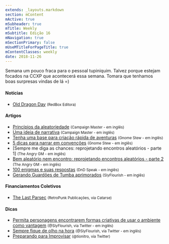 ```yaml
---
extends: _layouts.markdown
section: mContent
mActive: true
mSubheader: true
mTitle: Weekly
mSubtitle: Edição 16
mNavigation: true
mSectionPrimary: false
mUseMTitleForPageTitle: true
mContentClasses: weekly
date: 2018-11-26
---
```


Semana um pouco fraca para o pessoal tupiniquim. Talvez porque estejam focados na CCXP que acontecerá essa semana. Tomara que tenhamos boas surpresas vindas de lá =)

#### Notícias

- [Old Dragon Day] <small>(RedBox Editora)</small>

#### Artigos

- [Princípios da aleatoriedade] <small>(Campaign Master - em inglês)</small>
- [Uma ideia de narrativa] <small>(Campaign Master - em inglês)</small>
- [Tenha uma base para criação rápida de aventuras] <small>(Gnome Stew - em inglês)</small>
- [5 dicas para narrar em convenções] <small>(Gnome Stew - em inglês)</small>
- [Sempre me diga as chances: reprojetando encontros aleatórios - parte 1] <small>(The Angry GM - em inglês)</small>
- [Bem aleatório nem encontro: reprojetando encontros aleatórios - parte 2] <small>(The Angry GM - em inglês)</small>
- [100 enigmas e suas respostas]  <small>(DnD Speak - em inglês)</small>
- [Gerando Guardões de Tumba aprimorados] <small>(SlyFlourish - em inglês)</small>

#### Financiamentos Coletivos

- [The Last Parsec] <small>(RetroPunk Publicações, via Catarse)</small>

#### Dicas

- [Permita personagens encontrarem formas criativas de usar o ambiente como vantagem] <small>(@SlyFlourish, via Twitter - em inglês)</small>
- [Sempre fique de olho na hora] <small>(@SlyFlourish, via Twitter - em inglês)</small>
- [Preparando para Improvisar] <small>(@tionitro, via Twitter)</small>

[Princípios da aleatoriedade]: http://www.campaignmastery.com/blog/principles-of-randomness/
[Tenha uma base para criação rápida de aventuras]: https://gnomestew.com/have-a-quick-story-framework/
[Bem aleatório nem encontro: reprojetando encontros aleatórios - parte 1]: https://theangrygm.com/redesigning-random-encounters-1/
[Bem aleatório nem encontro: reprojetando encontros aleatórios - parte 2]: https://theangrygm.com/redesigning-random-encounters-2/
[100 enigmas e suas respostas]: http://dndspeak.com/2018/11/100-riddles-and-their-answers/
[5 dicas para narrar em convenções]: https://gnomestew.com/five-tips-for-gming-convention-games/
[Gerando Guardões de Tumba aprimorados]: http://slyflourish.com/tomb_guardian_generator.html
[Uma ideia de narrativa]: http://www.campaignmastery.com/blog/a-sense-of-narrative/
[The Last Parsec]: https://www.catarse.me/the_last_parsec
[Old Dragon Day]: http://redboxeditora.com.br/old-dragon-day-18/
[Permita personagens encontrarem formas criativas de usar o ambiente como vantagem]: https://twitter.com/SlyFlourish/status/1068943098120728576
[Sempre fique de olho na hora]: https://twitter.com/SlyFlourish/status/1064564437863071745
[Preparando para Improvisar]: https://twitter.com/tionitro/status/1067152973778817029